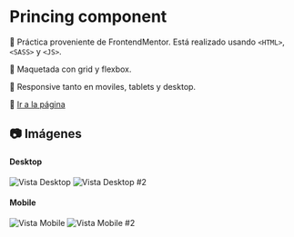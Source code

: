 # Princing component

:pushpin: Práctica proveniente de FrontendMentor.  Está realizado usando `<HTML>`, `<SASS>` y `<JS>`.

:pushpin: Maquetada con grid y flexbox.

:pushpin: Responsive tanto en moviles, tablets y desktop.

:link: <a href="https://pricingcomponent-carlosmartedev.netlify.app/" target="_blank" title="¡Ir!">Ir a la página</a>


## :camera: Imágenes

#### Desktop

![Vista Desktop](- "Desktop")
![Vista Desktop #2](- "Desktop #2")

#### Mobile

![Vista Mobile](- "Mobile")
![Vista Mobile #2](- "Mobile #2")
